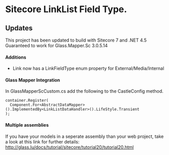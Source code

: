 Sitecore LinkList Field Type.
========

## Updates

This project has been updated to build with Sitecore 7 and .NET 4.5
Guaranteed to work for Glass.Mapper.Sc 3.0.5.14

#### Additions

- Link now has a LinkFieldType enum property for External/Media/Internal

#### Glass Mapper Integration

In GlassMapperScCustom.cs add the following to the CastleConfig method.

    container.Register(
      Component.For<AbstractDataMapper>().ImplementedBy<LinkListDataHandler>().LifeStyle.Transient
    );
    
#### Multiple assemblies

If you have your models in a seperate assembly than your web project, take a look at this link for further details:
http://glass.lu/docs/tutorial/sitecore/tutorial20/tutorial20.html
